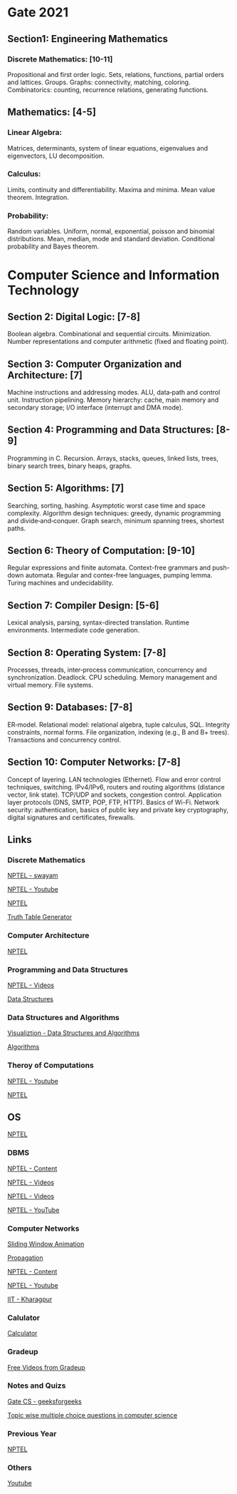 # Gate 2021

## Section1: Engineering Mathematics
### Discrete Mathematics: [10-11]
Propositional and first order logic. Sets, relations, functions, partial orders and lattices. Groups. Graphs: connectivity, matching, coloring. Combinatorics: counting, recurrence relations, generating functions.
## Mathematics: [4-5]
### Linear Algebra:
Matrices, determinants, system of linear equations, eigenvalues and eigenvectors, LU decomposition.
### Calculus:
Limits, continuity and differentiability. Maxima and minima. Mean value theorem. Integration.
### Probability: 
Random variables. Uniform, normal, exponential, poisson and binomial distributions. Mean, median, mode and standard deviation. Conditional probability and Bayes theorem.
# Computer Science and Information Technology
## Section 2: Digital Logic: [7-8]
Boolean algebra. Combinational and sequential circuits. Minimization. Number representations and computer arithmetic (fixed and floating point).
## Section 3: Computer Organization and Architecture: [7]
Machine instructions and addressing modes. ALU, data‐path and control unit. Instruction pipelining. Memory hierarchy: cache, main memory and secondary storage; I/O interface (interrupt and DMA mode).
## Section 4: Programming and Data Structures: [8-9]
Programming in C. Recursion. Arrays, stacks, queues, linked lists, trees, binary search trees, binary heaps, graphs.
## Section 5: Algorithms: [7]
Searching, sorting, hashing. Asymptotic worst case time and space complexity. Algorithm design techniques: greedy, dynamic programming and divide‐and‐conquer. Graph search, minimum spanning trees, shortest paths.
## Section 6: Theory of Computation: [9-10]
Regular expressions and finite automata. Context-free grammars and push-down automata. Regular and contex-free languages, pumping lemma. Turing machines and undecidability.
## Section 7: Compiler Design: [5-6]
Lexical analysis, parsing, syntax-directed translation. Runtime environments. Intermediate code generation.
## Section 8: Operating System: [7-8]
Processes, threads, inter‐process communication, concurrency and synchronization. Deadlock. CPU scheduling. Memory management and virtual memory. File systems.
## Section 9: Databases: [7-8]
ER‐model. Relational model: relational algebra, tuple calculus, SQL. Integrity constraints, normal forms. File organization, indexing (e.g., B and B+ trees). Transactions and concurrency control.
## Section 10: Computer Networks: [7-8]
Concept of layering. LAN technologies (Ethernet). Flow and error control techniques, switching. IPv4/IPv6, routers and routing algorithms (distance vector, link state). TCP/UDP and sockets, congestion control. Application layer protocols (DNS, SMTP, POP, FTP, HTTP). Basics of Wi-Fi. Network security: authentication, basics of public key and private key cryptography, digital signatures and certificates, firewalls. 


## Links

### Discrete Mathematics
[NPTEL - swayam](https://swayam.gov.in/nd1_noc20_cs37/preview) 

[NPTEL - Youtube](https://www.youtube.com/playlist?list=PL0862D1A947252D20)

[NPTEL](https://nptel.ac.in/courses/106/106/106106183/#)

[Truth Table Generator](https://web.stanford.edu/class/cs103/tools/truth-table-tool/)

### Computer Architecture
[NPTEL](https://nptel.ac.in/courses/106/106/106106092/)

### Programming and Data Structures
[NPTEL - Videos](https://nptel.ac.in/courses/106/106/106106133/)

[Data Structures](https://www.youtube.com/watch?v=RBSGKlAvoiM)

### Data Structures and Algorithms
[Visualiztion - Data Structures and Algorithms](https://www.cs.usfca.edu/~galles/visualization/Algorithms.html)

[Algorithms](https://www.youtube.com/watch?v=0IAPZzGSbME&list=PLDN4rrl48XKpZkf03iYFl-O29szjTrs_O)

### Theroy of Computations
[NPTEL - Youtube](https://www.youtube.com/playlist?list=PL85CF9F4A047C7BF7)

[NPTEL](https://nptel.ac.in/courses/106/106/106106049/)

## OS
[NPTEL](https://nptel.ac.in/courses/106/106/106106144/)

### DBMS
[NPTEL - Content](https://nptel.ac.in/courses/106/106/106106095/#)

[NPTEL - Videos](https://nptel.ac.in/courses/106/106/106106220/)

[NPTEL - Videos](https://nptel.ac.in/courses/106/106/106106093/)

[NPTEL - YouTube](https://www.youtube.com/playlist?list=PLIwC9bZ0rmjSkm1VRJROX4vP2YMIf4Ebh)

### Computer Networks
[Sliding Window Animation](https://www.ccs-labs.org/teaching/rn/animations/gbn_sr/)

[Propagation](https://www.ccs-labs.org/teaching/rn/animations/propagation/)

[NPTEL - Content](https://nptel.ac.in/courses/106/106/106106091/)

[NPTEL - Youtube](https://www.youtube.com/playlist?list=PL32DBC269EF768F74)

[IIT - Kharagpur](https://www.youtube.com/watch?v=O--rkQNKqls&list=PLbRMhDVUMngf-peFloB7kyiA40EptH1up)

### Calulator
[Calculator](https://www.tcsion.com/OnlineAssessment/ScientificCalculator/Calculator.html)

### Gradeup
[Free Videos from Gradeup](https://gradeup.co/free-video-lectures/computer-science-engineering)

### Notes and Quizs
[Gate CS - geeksforgeeks](https://www.geeksforgeeks.org/gate-cs-notes-gq/)

[Topic wise multiple choice questions in computer science](https://www.geeksforgeeks.org/quiz-corner-gq/)

### Previous Year 

[NPTEL](https://nptel.ac.in/gate_paper.html)

### Others
[Youtube](https://www.youtube.com/channel/UCxJp9aEteKmOeobEsHXwxAw)
